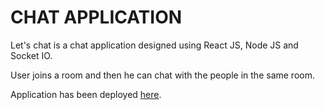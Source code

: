 # CHAT APPLICATION

Let's chat is a chat application designed using React JS, Node JS and Socket IO.

User joins a room and then he can chat with the people in the same room.

Application has been deployed [here](https://vigilant-turing-5d0f87.netlify.app/).
